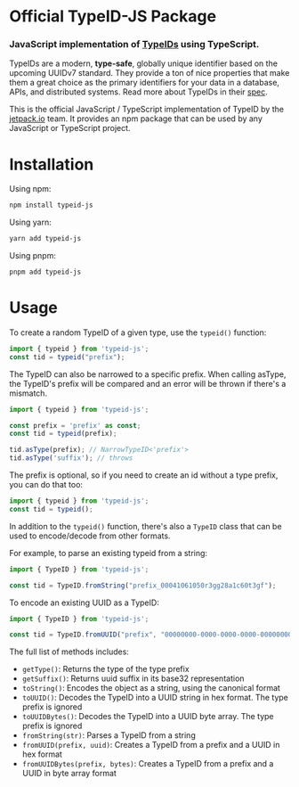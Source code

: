 # Official TypeID-JS Package
### JavaScript implementation of [TypeIDs](https://github.com/jetpack-io/typeid) using TypeScript.

TypeIDs are a modern, **type-safe**, globally unique identifier based on the upcoming
UUIDv7 standard. They provide a ton of nice properties that make them a great choice
as the primary identifiers for your data in a database, APIs, and distributed systems.
Read more about TypeIDs in their [spec](https://github.com/jetpack-io/typeid).

This is the official JavaScript / TypeScript implementation of TypeID by the
[jetpack.io](https://jetpack.io) team. It provides an npm package that can be used by
any JavaScript or TypeScript project.

# Installation

Using npm:
```bash
npm install typeid-js
```

Using yarn:
```bash
yarn add typeid-js
```

Using pnpm:
```bash
pnpm add typeid-js
```

# Usage
To create a random TypeID of a given type, use the `typeid()` function:

```typescript
import { typeid } from 'typeid-js';
const tid = typeid("prefix");
```

The TypeID can also be narrowed to a specific prefix.
When calling asType, the TypeID's prefix will be compared
and an error will be thrown if there's a mismatch.
```typescript
import { typeid } from 'typeid-js';

const prefix = 'prefix' as const;
const tid = typeid(prefix);

tid.asType(prefix); // NarrowTypeID<'prefix'>
tid.asType('suffix'); // throws
```

The prefix is optional, so if you need to create an id without a type prefix, you
can do that too:

```typescript
import { typeid } from 'typeid-js';
const tid = typeid();
```

In addition to the `typeid()` function, there's also a `TypeID` class that can
be used to encode/decode from other formats.

For example, to parse an existing typeid from a string:
```typescript
import { TypeID } from 'typeid-js';

const tid = TypeID.fromString("prefix_00041061050r3gg28a1c60t3gf");
```

To encode an existing UUID as a TypeID:
```typescript
import { TypeID } from 'typeid-js';

const tid = TypeID.fromUUID("prefix", "00000000-0000-0000-0000-000000000000");
```

The full list of methods includes:
+ `getType()`: Returns the type of the type prefix
+ `getSuffix()`: Returns uuid suffix in its base32 representation
+ `toString()`: Encodes the object as a string, using the canonical format
+ `toUUID()`: Decodes the TypeID into a UUID string in hex format. The type prefix is ignored
+ `toUUIDBytes()`: Decodes the TypeID into a UUID byte array. The type prefix is ignored
+ `fromString(str)`: Parses a TypeID from a string
+ `fromUUID(prefix, uuid)`: Creates a TypeID from a prefix and a UUID in hex format
+ `fromUUIDBytes(prefix, bytes)`: Creates a TypeID from a prefix and a UUID in byte array format
